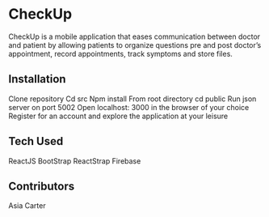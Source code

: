 # CheckUp

CheckUp is a mobile application that eases communication between doctor and patient by allowing patients to organize questions pre and post doctor’s appointment, record appointments, track symptoms and store files. 

## Installation

Clone repository
Cd src
Npm install
From root directory cd public
Run json server on port 5002 
Open localhost: 3000 in the browser of your choice 
Register for an account and explore the application at your leisure

## Tech Used

ReactJS
BootStrap
ReactStrap
Firebase 

## Contributors 
Asia Carter
